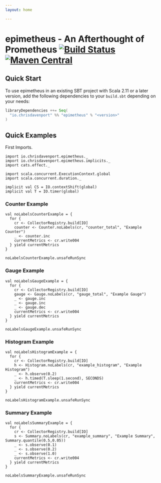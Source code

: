 ```yaml
---
layout: home

---
```


# epimetheus - An Afterthought of Prometheus [![Build Status](https://travis-ci.com/ChristopherDavenport/epimetheus.svg?branch=master)](https://travis-ci.com/ChristopherDavenport/epimetheus) [![Maven Central](https://maven-badges.herokuapp.com/maven-central/io.chrisdavenport/epimetheus_2.12/badge.svg)](https://maven-badges.herokuapp.com/maven-central/io.chrisdavenport/epimetheus_2.12)

## Quick Start

To use epimetheus in an existing SBT project with Scala 2.11 or a later version, add the following dependencies to your
`build.sbt` depending on your needs:

```scala
libraryDependencies ++= Seq(
  "io.chrisdavenport" %% "epimetheus" % "<version>"
)
```

## Quick Examples

First Imports.

```tut:silent
import io.chrisdavenport.epimetheus._
import io.chrisdavenport.epimetheus.implicits._
import cats.effect._

import scala.concurrent.ExecutionContext.global
import scala.concurrent.duration._

implicit val CS = IO.contextShift(global)
implicit val T = IO.timer(global)
```

### Counter Example

```tut:book
val noLabelsCounterExample = {
  for {
    cr <- CollectorRegistry.build[IO]
    counter <- Counter.noLabels(cr, "counter_total", "Example Counter")
    _ <- counter.inc
    currentMetrics <- cr.write004
  } yield currentMetrics
}

noLabelsCounterExample.unsafeRunSync
```

### Gauge Example

```tut:book
val noLabelsGaugeExample = {
  for {
    cr <- CollectorRegistry.build[IO]
    gauge <- Gauge.noLabels(cr, "gauge_total", "Example Gauge")
    _ <- gauge.inc
    _ <- gauge.inc
    _ <- gauge.dec
    currentMetrics <- cr.write004
  } yield currentMetrics
}

noLabelsGaugeExample.unsafeRunSync
```

### Histogram Example

```tut:book
val noLabelsHistogramExample = {
  for {
    cr <- CollectorRegistry.build[IO]
    h <- Histogram.noLabels(cr, "example_histogram", "Example Histogram")
    _ <- h.observe(0.2)
    _ <- h.timed(T.sleep(1.second), SECONDS)
    currentMetrics <- cr.write004
  } yield currentMetrics
}

noLabelsHistogramExample.unsafeRunSync
```

### Summary Example

```tut:book
val noLabelsSummaryExample = {
  for {
    cr <- CollectorRegistry.build[IO]
    s <- Summary.noLabels(cr, "example_summary", "Example Summary", Summary.quantile(0.5,0.05))
    _ <- s.observe(0.1)
    _ <- s.observe(0.2)
    _ <- s.observe(1.0)
    currentMetrics <- cr.write004
  } yield currentMetrics
}

noLabelsSummaryExample.unsafeRunSync
```